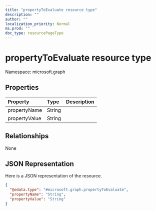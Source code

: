 ```yaml
---
title: "propertyToEvaluate resource type"
description: ""
author: ""
localization_priority: Normal
ms.prod: ""
doc_type: resourcePageType
---
```


# propertyToEvaluate resource type


Namespace: microsoft.graph



## Properties
|Property|Type|Description|
|:---|:---|:---|
|propertyName|String||
|propertyValue|String||

## Relationships
None

## JSON Representation
Here is a JSON representation of the resource.
<!-- {
  "blockType": "resource",
  "@odata.type": "microsoft.graph.propertyToEvaluate"
}
-->
``` json
{
  "@odata.type": "#microsoft.graph.propertyToEvaluate",
  "propertyName": "String",
  "propertyValue": "String"
}
```

